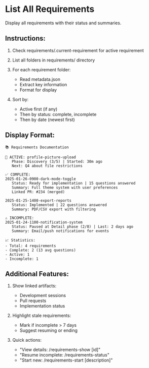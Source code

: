 # List All Requirements

Display all requirements with their status and summaries.

## Instructions:

1. Check requirements/.current-requirement for active requirement
2. List all folders in requirements/ directory
3. For each requirement folder:
   - Read metadata.json
   - Extract key information
   - Format for display

4. Sort by:
   - Active first (if any)
   - Then by status: complete, incomplete
   - Then by date (newest first)

## Display Format:
```
📚 Requirements Documentation

🔴 ACTIVE: profile-picture-upload
   Phase: Discovery (3/5) | Started: 30m ago
   Next: Q4 about file restrictions

✅ COMPLETE:
2025-01-26-0900-dark-mode-toggle
   Status: Ready for implementation | 15 questions answered
   Summary: Full theme system with user preferences
   Linked PR: #234 (merged)

2025-01-25-1400-export-reports
   Status: Implemented | 22 questions answered
   Summary: PDF/CSV export with filtering

⚠️ INCOMPLETE:
2025-01-24-1100-notification-system
   Status: Paused at Detail phase (2/8) | Last: 2 days ago
   Summary: Email/push notifications for events

📈 Statistics:
- Total: 4 requirements
- Complete: 2 (13 avg questions)
- Active: 1
- Incomplete: 1
```

## Additional Features:

1. Show linked artifacts:
   - Development sessions
   - Pull requests
   - Implementation status

2. Highlight stale requirements:
   - Mark if incomplete > 7 days
   - Suggest resuming or ending

3. Quick actions:
   - "View details: /requirements-show [id]"
   - "Resume incomplete: /requirements-status"
   - "Start new: /requirements-start [description]"